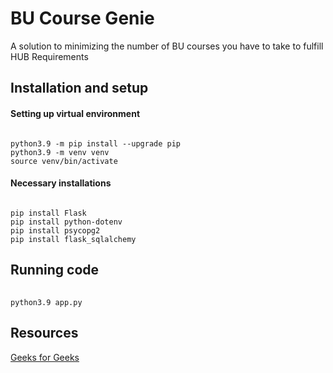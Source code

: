 # BU Course Genie

A solution to minimizing the number of BU courses you have to take to fulfill HUB Requirements

## Installation and setup

#### Setting up virtual environment

######
    python3.9 -m pip install --upgrade pip
    python3.9 -m venv venv
    source venv/bin/activate

#### Necessary installations

######
    pip install Flask
    pip install python-dotenv
    pip install psycopg2
    pip install flask_sqlalchemy

## Running code

######
    python3.9 app.py

## Resources

[Geeks for Geeks](https://www.geeksforgeeks.org/flask-creating-first-simple-application/)
